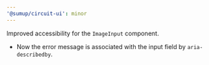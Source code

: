 ```yaml
---
'@sumup/circuit-ui': minor
---
```


Improved accessibility for the `ImageInput` component.

- Now the error message is associated with the input field by `aria-describedby`.
